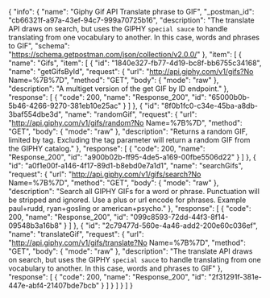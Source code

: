 {
  "info": {
    "name": "Giphy Gif API Translate phrase to GIF",
    "_postman_id": "cb66321f-a97a-43ef-94c7-999a70725b16",
    "description": "The translate API draws on search, but uses the GIPHY `special sauce` to handle translating from one vocabulary to another. In this case, words and phrases to GIF",
    "schema": "https://schema.getpostman.com/json/collection/v2.0.0/"
  },
  "item": [
    {
      "name": "Gifs",
      "item": [
        {
          "id": "1840e327-fb77-4d19-bc8f-bb6755c34168",
          "name": "getGifsById",
          "request": {
            "url": "http://api.giphy.com/v1/gifs?No Name=%7B%7D",
            "method": "GET",
            "body": {
              "mode": "raw"
            },
            "description": "A multiget version of the get GIF by ID endpoint."
          },
          "response": [
            {
              "code": 200,
              "name": "Response_200",
              "id": "65000b0b-5b46-4266-9270-381eb10e25ac"
            }
          ]
        },
        {
          "id": "8f0b1fc0-c34e-45ba-a8db-3baf554dbe3d",
          "name": "randomGif",
          "request": {
            "url": "http://api.giphy.com/v1/gifs/random?No Name=%7B%7D",
            "method": "GET",
            "body": {
              "mode": "raw"
            },
            "description": "Returns a random GIF, limited by tag. Excluding the tag parameter will return a random GIF from the GIPHY catalog."
          },
          "response": [
            {
              "code": 200,
              "name": "Response_200",
              "id": "a900b02b-ff95-4de5-a169-00fbe5506d22"
            }
          ]
        },
        {
          "id": "a0f1e00f-a146-4f17-89d1-b8ebd0e7a1d1",
          "name": "searchGifs",
          "request": {
            "url": "http://api.giphy.com/v1/gifs/search?No Name=%7B%7D",
            "method": "GET",
            "body": {
              "mode": "raw"
            },
            "description": "Search all GIPHY GIFs for a word or phrase. Punctuation will be stripped and ignored.  Use a plus or url encode for phrases. Example paul+rudd, ryan+gosling or american+psycho."
          },
          "response": [
            {
              "code": 200,
              "name": "Response_200",
              "id": "099c8593-72dd-44f3-8f14-09548b3a16b8"
            }
          ]
        },
        {
          "id": "2c79477d-560e-4a46-add2-200e60c036ef",
          "name": "translateGif",
          "request": {
            "url": "http://api.giphy.com/v1/gifs/translate?No Name=%7B%7D",
            "method": "GET",
            "body": {
              "mode": "raw"
            },
            "description": "The translate API draws on search, but uses the GIPHY `special sauce` to handle translating from one vocabulary to another. In this case, words and phrases to GIF"
          },
          "response": [
            {
              "code": 200,
              "name": "Response_200",
              "id": "2f31291f-381e-447e-abf4-21407bde7bcb"
            }
          ]
        }
      ]
    }
  ]
}